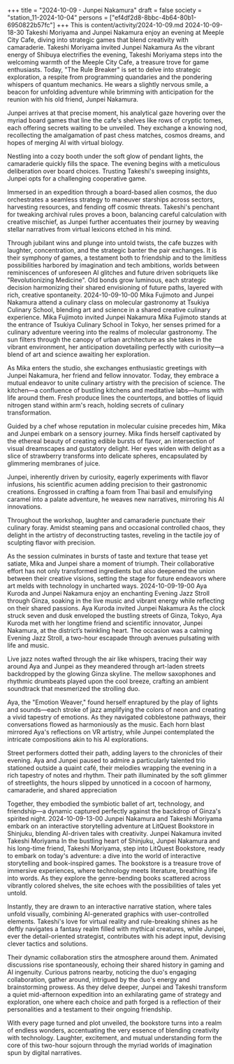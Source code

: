 +++
title = "2024-10-09 - Junpei Nakamura"
draft = false
society = "station_11-2024-10-04"
persons = ["ef4df2d8-8bbc-4b64-80b1-6950822b57fc"]
+++
This is content/activity/2024-10-09.md
2024-10-09-18-30
Takeshi Moriyama and Junpei Nakamura enjoy an evening at Meeple City Cafe, diving into strategic games that blend creativity with camaraderie.
Takeshi Moriyama invited Junpei Nakamura
As the vibrant energy of Shibuya electrifies the evening, Takeshi Moriyama steps into the welcoming warmth of the Meeple City Cafe, a treasure trove for game enthusiasts. Today, 
\"The Rule Breaker\" is set to delve into strategic exploration, a respite from programming quandaries and the pondering whispers of quantum mechanics. He wears a slightly nervous smile, a beacon for unfolding adventure while brimming with anticipation for the reunion with his old friend, Junpei Nakamura.

Junpei arrives at that precise moment, his analytical gaze hovering over the myriad board games that line the cafe's shelves like rows of cryptic tomes, each offering secrets waiting to be unveiled. They exchange a knowing nod, recollecting the amalgamation of past chess matches, cosmos dreams, and hopes of merging AI with virtual biology.

Nestling into a cozy booth under the soft glow of pendant lights, the camaraderie quickly fills the space. The evening begins with a meticulous deliberation over board choices. Trusting Takeshi's sweeping insights, Junpei opts for a challenging cooperative game.

Immersed in an expedition through a board-based alien cosmos, the duo orchestrates a seamless strategy to maneuver starships across sectors, harvesting resources, and fending off cosmic threats. Takeshi's penchant for tweaking archival rules proves a boon, balancing careful calculation with creative mischief, as Junpei further accentuates their journey by weaving stellar narratives from virtual lexicons etched in his mind.

Through jubilant wins and plunge into untold twists, the cafe buzzes with laughter, concentration, and the strategic banter the pair exchanges. It is their symphony of games, a testament both to friendship and to the limitless possibilities harbored by imagination and tech ambitions, worlds between reminiscences of unforeseen AI glitches and future driven sobriquets like \"Revolutionizing Medicine\". Old bonds grow luminous, each strategic decision harmonizing their shared envisioning of future paths, layered with rich, creative spontaneity.
2024-10-09-10-00
Mika Fujimoto and Junpei Nakamura attend a culinary class on molecular gastronomy at Tsukiya Culinary School, blending art and science in a shared creative culinary experience.
Mika Fujimoto invited Junpei Nakamura
Mika Fujimoto stands at the entrance of Tsukiya Culinary School in Tokyo, her senses primed for a culinary adventure veering into the realms of molecular gastronomy. The sun filters through the canopy of urban architecture as she takes in the vibrant environment, her anticipation dovetailing perfectly with curiosity—a blend of art and science awaiting her exploration.

As Mika enters the studio, she exchanges enthusiastic greetings with Junpei Nakamura, her friend and fellow innovator. Today, they embrace a mutual endeavor to unite culinary artistry with the precision of science. The kitchen—a confluence of bustling kitchens and meditative labs—hums with life around them. Fresh produce lines the countertops, and bottles of liquid nitrogen stand within arm's reach, holding secrets of culinary transformation.

Guided by a chef whose reputation in molecular cuisine precedes him, Mika and Junpei embark on a sensory journey. Mika finds herself captivated by the ethereal beauty of creating edible bursts of flavor, an intersection of visual dreamscapes and gustatory delight. Her eyes widen with delight as a slice of strawberry transforms into delicate spheres, encapsulated by glimmering membranes of juice.

Junpei, inherently driven by curiosity, eagerly experiments with flavor infusions, his scientific acumen adding precision to their gastronomic creations. Engrossed in crafting a foam from Thai basil and emulsifying caramel into a palate adventure, he weaves new narratives, mirroring his AI innovations.
 
Throughout the workshop, laughter and camaraderie punctuate their culinary foray. Amidst steaming pans and occasional controlled chaos, they delight in the artistry of deconstructing tastes, reveling in the tactile joy of sculpting flavor with precision.

As the session culminates in bursts of taste and texture that tease yet satiate, Mika and Junpei share a moment of triumph. Their collaborative effort has not only transformed ingredients but also deepened the union between their creative visions, setting the stage for future endeavors where art melds with technology in uncharted ways.
2024-10-09-19-00
Aya Kuroda and Junpei Nakamura enjoy an enchanting Evening Jazz Stroll through Ginza, soaking in the live music and vibrant energy while reflecting on their shared passions.
Aya Kuroda invited Junpei Nakamura
As the clock struck seven and dusk enveloped the bustling streets of Ginza, Tokyo, Aya Kuroda met with her longtime friend and scientific innovator, Junpei Nakamura, at the district’s twinkling heart. The occasion was a calming Evening Jazz Stroll, a two-hour escapade through avenues pulsating with life and music. 

Live jazz notes wafted through the air like whispers, tracing their way around Aya and Junpei as they meandered through art-laden streets backdropped by the glowing Ginza skyline. The mellow saxophones and rhythmic drumbeats played upon the cool breeze, crafting an ambient soundtrack that mesmerized the strolling duo.

Aya, the "Emotion Weaver," found herself enraptured by the play of lights and sounds—each stroke of jazz amplifying the colors of neon and creating a vivid tapestry of emotions. As they navigated cobblestone pathways, their conversations flowed as harmoniously as the music. Each horn blast mirrored Aya's reflections on VR artistry, while Junpei contemplated the intricate compositions akin to his AI explorations.

Street performers dotted their path, adding layers to the chronicles of their evening. Aya and Junpei paused to admire a particularly talented trio stationed outside a quaint café, their melodies wrapping the evening in a rich tapestry of notes and rhythm. Their path illuminated by the soft glimmer of streetlights, the hours slipped by unnoticed in a cocoon of harmony, camaraderie, and shared appreciation

Together, they embodied the symbiotic ballet of art, technology, and friendship—a dynamic captured perfectly against the backdrop of Ginza's spirited night.
2024-10-09-13-00
Junpei Nakamura and Takeshi Moriyama embark on an interactive storytelling adventure at LitQuest Bookstore in Shinjuku, blending AI-driven tales with creativity.
Junpei Nakamura invited Takeshi Moriyama
In the bustling heart of Shinjuku, Junpei Nakamura and his long-time friend, Takeshi Moriyama, step into LitQuest Bookstore, ready to embark on today's adventure: a dive into the world of interactive storytelling and book-inspired games. The bookstore is a treasure trove of immersive experiences, where technology meets literature, breathing life into words. As they explore the genre-bending books scattered across vibrantly colored shelves, the site echoes with the possibilities of tales yet untold.

Instantly, they are drawn to an interactive narrative station, where tales unfold visually, combining AI-generated graphics with user-controlled elements. Takeshi's love for virtual reality and rule-breaking shines as he deftly navigates a fantasy realm filled with mythical creatures, while Junpei, ever the detail-oriented strategist, contributes with his adept input, devising clever tactics and solutions.

Their dynamic collaboration stirs the atmosphere around them. Animated discussions rise spontaneously, echoing their shared history in gaming and AI ingenuity. Curious patrons nearby, noticing the duo's engaging collaboration, gather around, intrigued by the duo's energy and brainstorming prowess. As they delve deeper, Junpei and Takeshi transform a quiet mid-afternoon expedition into an exhilarating game of strategy and exploration, one where each choice and path forged is a reflection of their personalities and a testament to their ongoing friendship.

With every page turned and plot unveiled, the bookstore turns into a realm of endless wonders, accentuating the very essence of blending creativity with technology. Laughter, excitement, and mutual understanding form the core of this two-hour sojourn through the myriad worlds of imagination spun by digital narratives.
